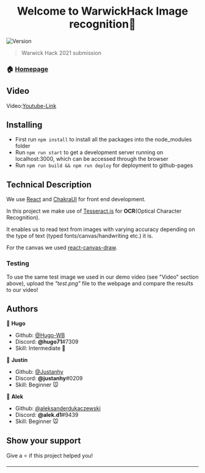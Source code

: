 <h1 align="center">Welcome to WarwickHack Image recognition👋</h1>
<p>
  <img alt="Version" src="https://img.shields.io/badge/version-0.1.0-blue.svg?cacheSeconds=2592000" />
</p>

> Warwick Hack 2021 submission

### 🏠 [Homepage](https://warwickhackajhl.github.io/wahack270221/)

## Video

Video:[Youtube-Link](https://www.youtube.com/watch?v=0DiAGhN6-n4&feature=youtu.be&ab_channel=HugoWong-Berard)

## Installing

- First run `npm install` to install all the packages into the node_modules folder
- Run `npm run start` to get a development server running on localhost:3000, which can be accessed through the browser
- Run `npm run build && npm run deploy` for deployment to github-pages

## Technical Description
We use [React](https://reactjs.org/) and [ChakraUI](https://chakra-ui.com/) for front end development.

In this project we make use of [Tesseract.js](https://tesseract.projectnaptha.com/) for **OCR**(Optical Character Recognition). 

It enables us to read text from images with varying accuracy depending on the type of text (typed fonts/canvas/handwriting etc.) it is.

For the canvas we used [react-canvas-draw](https://github.com/embiem/react-canvas-draw).

### Testing
To use the same test image we used in our demo video (see "Video" section above), upload the *"test.png"* file to the webpage and compare the results to our video!

## Authors

👤 **Hugo**

- Github: [@Hugo-WB](https://github.com/Hugo-WB)
- Discord: **@hugo71**#7309
- Skill: Intermediate 🐘


👤 **Justin**
- Github: [@Justanhy](https://github.com/Justanhy)
- Discord: **@justanhy**#0209
- Skill: Beginner 🐭

👤 **Alek**
- Github: [@aleksanderdukaczewski](https://github.com/aleksanderdukaczewski)
- Discord: **@alek.d1**#9439
- Skill: Beginner 🐭


## Show your support

Give a ⭐️ if this project helped you!

---
